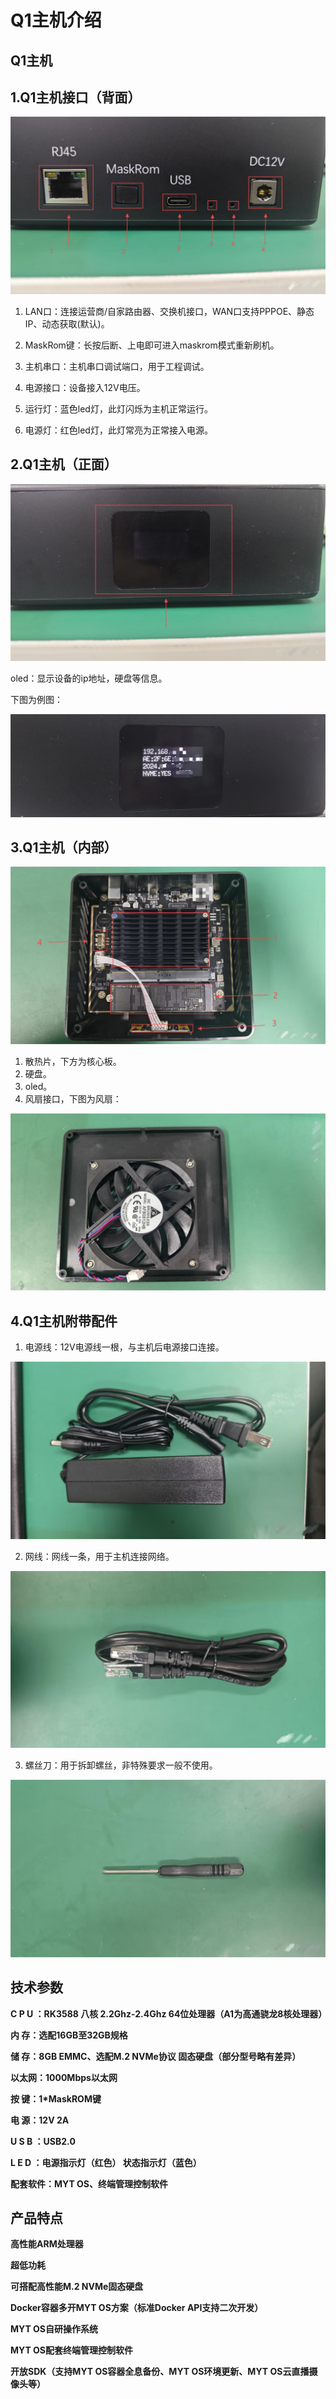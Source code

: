 # Q1主机介绍



## Q1主机



## 1.Q1主机接口（背面）

![接口](/img/接口.jpg)

1. LAN口：连接运营商/自家路由器、交换机接口，WAN口支持PPPOE、静态IP、动态获取(默认)。

2. MaskRom键：长按后断、上电即可进入maskrom模式重新刷机。

3. 主机串口：主机串口调试端口，用于工程调试。

4. 电源接口：设备接入12V电压。

5. 运行灯：蓝色led灯，此灯闪烁为主机正常运行。

6. 电源灯：红色led灯，此灯常亮为正常接入电源。

   

## 2.Q1主机（正面）

![oled](/img/oled.jpg)

oled：显示设备的ip地址，硬盘等信息。

下图为例图：

![例图](/img/例图.jpg)



## 3.Q1主机（内部）

![主板](/img/主板.png)

1. 散热片，下方为核心板。
2. 硬盘。
3. oled。
4. 风扇接口，下图为风扇：

![风扇](/img/风扇.jpg)





## 4.Q1主机附带配件

1. 电源线：12V电源线一根，与主机后电源接口连接。

![电源线](/img/电源线.jpg)



2. 网线：网线一条，用于主机连接网络。

![网线](/img/网线.jpg)



3. 螺丝刀：用于拆卸螺丝，非特殊要求一般不使用。

![螺丝刀](/img/螺丝刀.jpg)


## 技术参数

**C P U ：RK3588 八核 2.2Ghz-2.4Ghz 64位处理器（A1为高通骁龙8核处理器）**

**内  存：选配16GB至32GB规格**

**储  存：8GB EMMC、选配M.2 NVMe协议 固态硬盘（部分型号略有差异）**

**以太网：1000Mbps以太网**

**按  键：1*MaskROM键**

**电  源：12V 2A**

**U S B  ：USB2.0**

**L E D  ：电源指示灯（红色） 状态指示灯（蓝色）**

**配套软件：MYT OS、终端管理控制软件**


## 产品特点

**高性能ARM处理器**

**超低功耗**

**可搭配高性能M.2 NVMe固态硬盘**

**Docker容器多开MYT OS方案（标准Docker API支持二次开发）**

**MYT OS自研操作系统**

**MYT OS配套终端管理控制软件**

**开放SDK（支持MYT OS容器全息备份、MYT OS环境更新、MYT OS云直播摄像头等）**